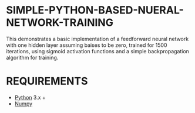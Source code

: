 # SIMPLE-PYTHON-BASED-NUERAL-NETWORK-TRAINING
This demonstrates a basic implementation of a feedforward neural network with one hidden layer assuming baises to be zero, trained for 1500 iterations, using sigmoid activation functions and a simple backpropagation algorithm for training.
# REQUIREMENTS
- [Python](https://www.python.org/) 3.x +
- [Numpy](https://numpy.org/)
